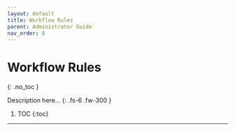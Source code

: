 ```yaml
---
layout: default
title: Workflow Rules
parent: Administrator Guide
nav_order: 8
---
```


# Workflow Rules
{: .no_toc }


Description here...
{: .fs-6 .fw-300 }

1. TOC
{:toc}

---